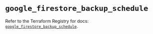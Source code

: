 # `google_firestore_backup_schedule`

Refer to the Terraform Registry for docs: [`google_firestore_backup_schedule`](https://registry.terraform.io/providers/hashicorp/google-beta/6.18.1/docs/resources/google_firestore_backup_schedule).
